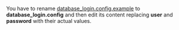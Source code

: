 You have to rename [database_login.config.example](database_login.config.example) to **database_login.config** and then edit its content replacing **user** and **password** with their actual values.
